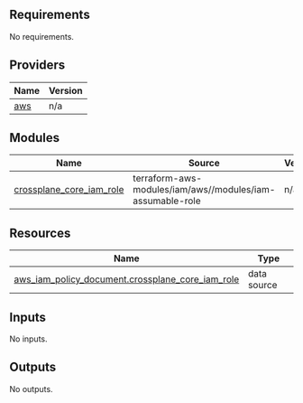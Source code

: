 <!-- BEGIN_TF_DOCS -->
## Requirements

No requirements.

## Providers

| Name | Version |
|------|---------|
| <a name="provider_aws"></a> [aws](#provider\_aws) | n/a |

## Modules

| Name | Source | Version |
|------|--------|---------|
| <a name="module_crossplane_core_iam_role"></a> [crossplane\_core\_iam\_role](#module\_crossplane\_core\_iam\_role) | terraform-aws-modules/iam/aws//modules/iam-assumable-role | n/a |

## Resources

| Name | Type |
|------|------|
| [aws_iam_policy_document.crossplane_core_iam_role](https://registry.terraform.io/providers/hashicorp/aws/latest/docs/data-sources/iam_policy_document) | data source |

## Inputs

No inputs.

## Outputs

No outputs.
<!-- END_TF_DOCS -->